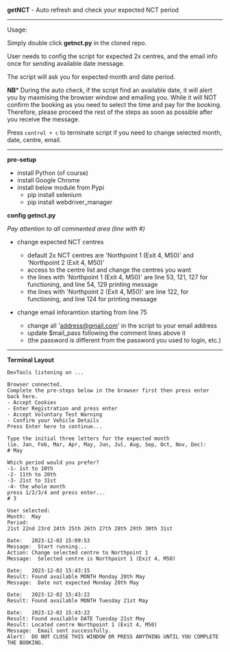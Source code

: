 **getNCT** - Auto refresh and check your expected NCT period

---

Usage: 

Simply double click **getnct.py** in the cloned repo.

User needs to config the script for expected 2x centres, and the email info once for sending available date message. 

The script will ask you for expected month and date period.

**NB*** During the auto check, if the script find an available date, it will alert you by maxmising the browser window and emailing you. While it will NOT confirm the booking as you need to select the time and pay for the booking. Therefore, please proceed the rest of the steps as soon as possible after you receive the message.

Press `control + c` to terminate script if you need to change selected month, date, centre, email.


---

**pre-setup**

- install Python (of course)
- install Google Chrome
- install below module from Pypi
    - pip install selenium
    - pip install webdriver_manager


**config getnct.py**

*Pay attention to all commented area (line with #)*

- change expected NCT centres
    - default 2x NCT centres are 'Northpoint 1 (Exit 4, M50)' and 'Northpoint 2 (Exit 4, M50)'
    - access to the centre list and change the centres you want
    - the lines with 'Northpoint 1 (Exit 4, M50)' are line 53, 121, 127 for functioning, and line 54, 129 printing message
    - the lines with 'Northpoint 2 (Exit 4, M50)' are line 122, for functioning, and line 124 for printing message

- change email inforamtion starting from line 75
    - change all 'address@gmail.com' in the script to your email address
    - update $mail_pass following the comment lines above it
    - (the password is different from the password you used to login, etc.)

---

**Terminal Layout**
```````
DevTools listening on ...

Browser connected.
Complete the pre-steps below in the browser first then press enter back here.
- Accept Cookies
- Enter Registration and press enter
- Accept Voluntary Test Warning
- Confirm your Vehicle Details
Press Enter here to continue...

Type the initial three letters for the expected month
(ie. Jan, Feb, Mar, Apr, May, Jun, Jul, Aug, Sep, Oct, Nov, Dec):
# May

Which period would you prefer?
-1- 1st to 10th
-2- 11th to 20th
-3- 21st to 31st
-4- the whole month
press 1/2/3/4 and press enter...
# 3

User selected:
Month:  May
Period:
21st 22nd 23rd 24th 25th 26th 27th 28th 29th 30th 31st

Date:   2023-12-02 15:09:53
Message:  Start running...
Action: Change selected centre to Northpoint 1
Message:  Selected centre is Northpoint 1 (Exit 4, M50)

Date:   2023-12-02 15:43:15
Result: Found available MONTH Monday 20th May
Message:  Date not expected Monday 20th May

Date:   2023-12-02 15:43:22
Result: Found available MONTH Tuesday 21st May

Date:   2023-12-02 15:43:22
Result: Found available DATE Tuesday 21st May
Result: Located centre Northpoint 1 (Exit 4, M50)
Message:  Email sent successfully.
Alert:  DO NOT CLOSE THIS WINDOW OR PRESS ANYTHING UNTIL YOU COMPLETE THE BOOKING.
```````